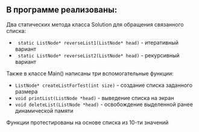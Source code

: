 

## В программе реализованы: ##

Два статических метода класса Solution для обращения связанного списка:

* ``` static ListNode* reverseList1(ListNode* head)``` - итеративный вариант
* ``` static ListNode* reverseList2(ListNode* head)``` - рекурсивный вариант

Также в классе Main() написаны три вспомогательные функции:
* ```ListNode* createListForTest(int size)``` - создание списка заданного размера
* ```void printList(ListNode *head)``` - выведение списка на экран
* ```void deleteList(ListNode *head)``` - освобождение выделенной ранее динамической памяти

Функции протестированы на основе списка из 10-ти значений